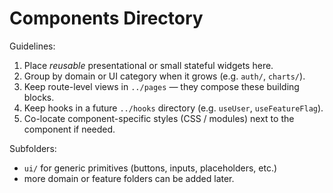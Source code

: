 Components Directory
====================

Guidelines:

1. Place *reusable* presentational or small stateful widgets here.
2. Group by domain or UI category when it grows (e.g. `auth/`, `charts/`).
3. Keep route-level views in `../pages` — they compose these building blocks.
4. Keep hooks in a future `../hooks` directory (e.g. `useUser`, `useFeatureFlag`).
5. Co-locate component-specific styles (CSS / modules) next to the component if needed.

Subfolders:
 - `ui/` for generic primitives (buttons, inputs, placeholders, etc.)
 - more domain or feature folders can be added later.
